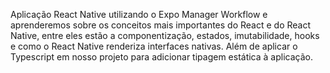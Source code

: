 Aplicação React Native utilizando o Expo Manager Workflow e aprenderemos sobre os conceitos mais importantes do React e do React Native, entre eles estão a componentização, estados, imutabilidade, hooks e como o React Native renderiza interfaces nativas. Além de aplicar o Typescript em nosso projeto para adicionar tipagem estática à aplicação.
